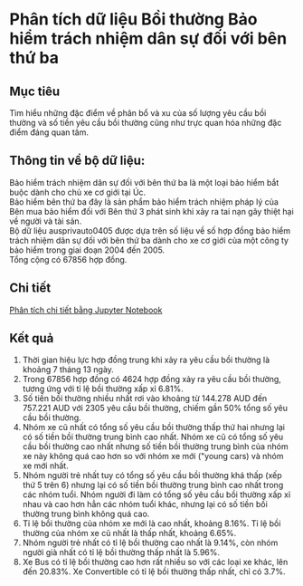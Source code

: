 # Phân tích dữ liệu Bồi thường Bảo hiểm trách nhiệm dân sự đối với bên thứ ba
## Mục tiêu
Tìm hiểu những đặc điểm về phân bổ và xu của số lượng yêu cầu bồi thường và số tiền yêu cầu bồi thường cũng như trực quan hóa những đặc điểm đáng quan tâm.
## Thông tin về bộ dữ liệu:
Bảo hiểm trách nhiệm dân sự đối với bên thứ ba là một loại bảo hiểm bắt buộc dành cho chủ xe cơ giới tại Úc.  
Bảo hiểm bên thứ ba đây là sản phẩm bảo hiểm trách nhiệm pháp lý của Bên mua bảo hiểm đối với Bên thứ 3 phát sinh khi xảy ra tai nạn gây thiệt hại về người và tài sản.  
Bộ dữ liệu ausprivauto0405 được dựa trên số liệu về số hợp đồng bảo hiểm trách nhiệm dân sự đối với bên thứ ba dành cho xe cơ giới của một công ty bảo hiểm trong giai đoạn 2004 đến 2005.  
Tổng cộng có 67856 hợp đồng.
## Chi tiết 
[Phân tích chi tiết bằng Jupyter Notebook](/ausprivauto0405_analysis.ipynb)
## Kết quả 
1. Thời gian hiệu lực hợp đồng trung khi xảy ra yêu cầu bồi thường là khoảng 7 tháng 13 ngày.  
2. Trong 67856 hợp đồng có 4624 hợp đồng xảy ra yêu cầu bồi thường, tương ứng với tỉ lệ bồi thường xấp xỉ 6.81%.  
3. Số tiền bồi thường nhiều nhất rơi vào khoảng từ 144.278 AUD đến 757.221 AUD với 2305 yêu cầu bồi thường, chiếm gần 50% tổng số yêu cầu bồi thường.  
4. Nhóm xe cũ nhất có tổng số yêu cầu bồi thường thấp thứ hai nhưng lại có số tiền bồi thường trung bình cao nhất. Nhóm xe cũ có tổng số yêu cầu bồi thường cao nhất nhưng số tiền bồi thường trung bình của nhóm xe này không quá cao hơn so với nhóm xe mới ("young cars) và nhóm xe mới nhất.  
5. Nhóm người trẻ nhất tuy có tổng số yêu cầu bồi thường khá thấp (xếp thứ 5 trên 6) nhưng lại có số tiền bồi thường trung bình cao nhất trong các nhóm tuổi. Nhóm người đi làm có tổng số yêu cầu bồi thường xấp xỉ nhau và cao hơn hẳn các nhóm tuổi khác, nhưng lại có số tiền bồi thường trung bình không quá cao.  
6. Tỉ lệ bồi thường của nhóm xe mới là cao nhất, khoảng 8.16%. Tỉ lệ bồi thường của nhóm xe cũ nhất là thấp nhất, khoảng 6.65%.  
7. Nhóm người trẻ nhất có tỉ lệ bồi thường cao nhất là 9.14%, còn nhóm người già nhất có tỉ lệ bồi thường thấp nhất là 5.96%.  
8. Xe Bus có tỉ lệ bồi thường cao hơn rất nhiều so với các loại xe khác, lên đến 20.83%. Xe Convertible có tỉ lệ bồi thường thấp nhất, chỉ có 3.7%.  
